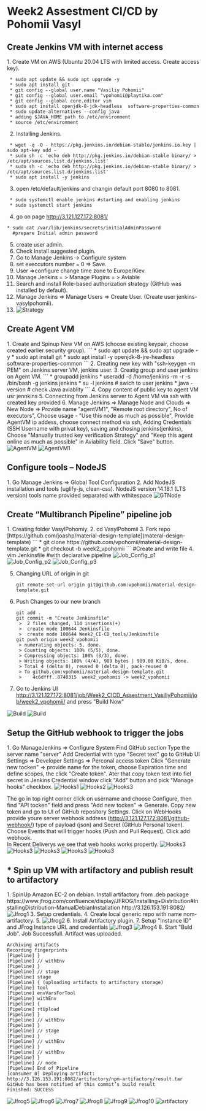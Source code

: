 <h1>Week2 Assestment CI/CD by Pohomii Vasyl</h1>
<h2>Create Jenkins VM with internet access</h2>
1.  Create VM on AWS (Ubuntu 20.04 LTS with limited access. Create access key).  

```  
 * sudo apt update && sudo apt upgrade -y 
 * sudo apt install git 
 * git config --global user.name "Vasiliy Pohomii"
 * git config --global user.email "vpohomii@playtika.com"
 * git config --global core.editor vim
 * sudo apt install openjdk-8-jdk-headless  software-properties-common
 * sudo update-alternatives --config java
 * adding $JAVA_HOME path to /etc/environment
 * source /etc/environment
```
2. Installing Jenkins. 
```
 * wget -q -O - https://pkg.jenkins.io/debian-stable/jenkins.io.key | sudo apt-key add -  
 * sudo sh -c 'echo deb http://pkg.jenkins.io/debian-stable binary/ > /etc/apt/sources.list.d/jenkins.list'
 * sudo sh -c 'echo deb http://pkg.jenkins.io/debian-stable binary/ > /etc/apt/sources.list.d/jenkins.list' 
 * sudo apt install -y jenkins 
```
3. open /etc/default/jenkins and changin default port 8080 to 8081.  
``` 
 * sudo systemctl enable jenkins #starting and enabling jenkins  
 * sudo systemctl start jenkins  
```
4. go on page http://3.121.127.172:8081/ 
```
* sudo cat /var/lib/jenkins/secrets/initialAdminPassword   
  #prepare Initial admin password 
```  
5. create user admin.
6. Check Install suggested plugin.
7. Go to Manage Jenkins -> Configure system
8. set execcutors number = 0 => Save.
9. User =>configure change time zone to Europe/Kiev.
10. Manage Jenkins = > Manage Plugins = > Aviable 
11. Search and install Role-based authorization strategy (GitHub was installed by default).
12. Manage Jenkins => Manage Users => Create User. (Create user jenkins-vasylpohomii).
13. <img src="./RBStrategy.png" alt="Strategy" />

<h2>Create Agent VM</h2>
1. Create and Spinup New VM on AWS (choose existing keypair, choose created earlier security group).
```  
* sudo apt update && sudo apt upgrade -y
* sudo apt install git
* sudo apt install -y openjdk-8-jre-headless  software-properties-common
```
2. Creating new key with "ssh-keygen -m PEM" on Jenkins server VM, jenkins user.
3. Creatig group and user jenkins on Agent VM. 
```
* groupadd jenkins  
* useradd -d /home/jenkins -m -r -s /bin/bash -g jenkins jenkins
* su -l jenkins # swich to user jenkins
* java -version # check Java aviablity  
``` 
4. Copy content of public key to agent VM usr jennkins
5. Connecting from Jenkins server to Agent VM via ssh with created key provided
6. Manage Jenkins => Manage Node and Clouds => New Node => Provide name "agentVM1", "Remote root directory", No of executors", Choose usage - "Use this node as much as possible", Provide AgentVM ip addess, choose connect method via ssh, Adding Credentials (SSH Username with privat key), saving and chosing jenkins(jenkins), Choose "Manually trusted key verification Strategy" and "Keep this agent online as much as possible" in Aviability field. Click "Save" button.

<img src="./AgentVM.png" alt="AgentVM" />
<img src="./AgentVM1.png" alt="AgentVM1" />

<h2>Configure tools – NodeJS</h2>
1. Go Manage Jenkins => Global Tool Configuration
2. Add NodeJS installation and tools (uglify-js, clean-css).
   NodeJS version 14.18.1 (LTS version)
   tools name provided separated with wthitespace
<img src="./GlobalTools_NodeJS.png" alt="GTNode" />

<h2>Create “Multibranch Pipeline” pipeline job </h2>
1. Creating folder VasylPohomiy.
2. cd VasylPohomii
3. Fork repo [https://github.com/joashp/material-design-template](materal-design-template)
```
 *  git clone https://github.com/vpohomii/material-design-template.git
 *  git checkout -b week2_vpohomii
 ```
   #Create and write file 
4. vim Jenkinsfile #with declarative pipeline

<groovy src="./Jenkinsfile" alt="Jenkins file" />

<img src="./job1.png" alt="Job_Config_p1" />
<img src="./job2.png" alt="Job_Config_p2" />
<img src="./job3.png" alt="Job_Config_p3" />

5. Changing URL of origin in git
   ```
   git remote set-url origin git@github.com:vpohomii/material-design-template.git
   ```
6. Push Changes to our new branch
   ```
   git add .
   git commit -m "Create Jenkinsfile"
    >  2 files changed, 114 insertions(+)
    >  create mode 100644 Jenkinsfile
    >  create mode 100644 Week2_CI-CD_tools/Jenkinsfile
   git push origin week2_vpohomii
    > numerating objects: 5, done.
    > Counting objects: 100% (5/5), done.
    > Compressing objects: 100% (3/3), done.
    > Writing objects: 100% (4/4), 989 bytes | 989.00 KiB/s, done.
    > Total 4 (delta 0), reused 0 (delta 0), pack-reused 0
    > To github.com:vpohomii/material-design-template.git
    >    4c6dfff..8740315  week2_vpohomii -> week2_vpohomii  
   ```
7. Go to Jenkins UI http://3.121.127.172:8081/job/Week2_CICD_Assestment_VasiliyPohomii/job/week2_vpohomii/ and press "Build Now"
<img src="./Build.png" alt="Build" />
<img src="./Buildst.png" alt="Build" />
  
<h2>Setup the GitHub webhook to trigger the jobs </h2>
1. Go ManageJenkins => Configure System
   Find GitHub section
   Type the server name "server"
   Add Credential with type "Secret text"
   go to GitHub UI Settings => Developer Settings => Perconal access token
   Click "Generate new tocken" => provide name for the token, choose Expiration time and define scopes, the click "Create token".
   Ater that copy token text into fiel secret in Jenkins Credential window 
   click "Add" button and pick "Manage hooks" checkbox.

<img src="./Hooks1.png" alt="Hooks1" />
<img src="./Hooks2.png" alt="Hooks2" />
<img src="./Hooks3.png" alt="Hooks3" />

The go in top right corner click on username and choose Configure, then find "API tocken" field and press "Add new tocken" => Generate. Copy new token and go to UI of GitHub repository Settings. Click on WebHooks provide youre server webhook address (http://3.121.127.172:8081/github-webhook/) type of payload (json) and Secret (GitHub Personal token). Choose Events that will trigger hooks (Push and Pull Request). Click add webhook.  
In Recent Deliverys we see that web hooks works propertly.
<img src="./h4.png" alt="Hooks3" />
<img src="./h5.png" alt="Hooks3" />
<img src="./h6.png" alt="Hooks3" />
<img src="./h7.png" alt="Hooks3" />
<img src="./h10.png" alt="Hooks3" />

<h2> * Spin up VM with artifactory and publish result to artifactory </h2>
1. SpinUp Amazon EC-2 on debian. Install artifactory from .deb package https://www.jfrog.com/confluence/display/JFROG/Installing+Distribution#InstallingDistribution-ManualDebianInstallation
http://3.126.153.191:8082/
<img src="./jfrog.png" alt="Jfrog1" />
3. Setup credentials.
4. Create local generic repo with name nom-artifactory.
5. <img src="./jfrog2.png" alt="Jfrog2" />
6. Install Artifactory plugin.
7. Setup "Instance ID" and JFrog Instance URL and credentials
<img src="./jfrogs.png" alt="Jfrog3" />
<img src="./jfrogc.png" alt="Jfrog4" />
8. Start "Buld Job". Job Successfull. Artifact was uploaded.

```
Archiving artifacts
Recording fingerprints
[Pipeline] }
[Pipeline] // withEnv
[Pipeline] }
[Pipeline] // stage
[Pipeline] stage
[Pipeline] { (uploading artifacts to artifactory storage)
[Pipeline] tool
[Pipeline] envVarsForTool
[Pipeline] withEnv
[Pipeline] {
[Pipeline] rtUpload
[Pipeline] }
[Pipeline] // withEnv
[Pipeline] }
[Pipeline] // stage
[Pipeline] }
[Pipeline] // withEnv
[Pipeline] }
[Pipeline] // withEnv
[Pipeline] }
[Pipeline] // node
[Pipeline] End of Pipeline
[consumer_0] Deploying artifact: http://3.126.153.191:8082/artifactory/npm-artifactory/result.tar
GitHub has been notified of this commit’s build result
Finished: SUCCESS
```


<img src="./job.png" alt="Jfrog5" />
<img src="./jlog1.png" alt="Jfrog6" />
<img src="./jlog2.png" alt="Jfrog7" />
<img src="./jlog3.png" alt="Jfrog8" />
<img src="./jlog4.png" alt="Jfrog9" />
<img src="./jlog5.png" alt="Jfrog10" />
<img src="./artif.png" alt="artifactory" />
